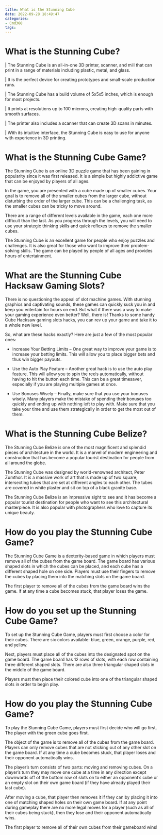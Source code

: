```yaml
---
title: What is the Stunning Cube
date: 2022-09-28 18:49:47
categories:
- Cmd368
tags:
---
```



#  What is the Stunning Cube?

| The Stunning Cube is an all-in-one 3D printer, scanner, and mill that can print in a range of materials including plastic, metal, and glass.

| It is the perfect device for creating prototypes and small-scale production runs.

| The Stunning Cube has a build volume of 5x5x5 inches, which is enough for most projects.

| It prints at resolutions up to 100 microns, creating high-quality parts with smooth surfaces.

| The printer also includes a scanner that can create 3D scans in minutes.

| With its intuitive interface, the Stunning Cube is easy to use for anyone with experience in 3D printing.

#  What is the Stunning Cube Game?

The Stunning Cube is an online 3D puzzle game that has been gaining in popularity since it was first released. It is a simple but highly addictive game that can be enjoyed by players of all ages.

In the game, you are presented with a cube made up of smaller cubes. Your goal is to remove all of the smaller cubes from the larger cube, without disturbing the order of the larger cube. This can be a challenging task, as the smaller cubes can be tricky to move around.

There are a range of different levels available in the game, each one more difficult than the last. As you progress through the levels, you will need to use your strategic thinking skills and quick reflexes to remove the smaller cubes.

The Stunning Cube is an excellent game for people who enjoy puzzles and challenges. It is also great for those who want to improve their problem-solving skills. The game can be played by people of all ages and provides hours of entertainment.

#  What are the Stunning Cube Hacksaw Gaming Slots?

There is no questioning the appeal of slot machine games. With stunning graphics and captivating sounds, these games can quickly suck you in and keep you entertain for hours on end. But what if there was a way to make your gaming experience even better? Well, there is! Thanks to some handy Cube Hacksaw gaming slots hacks, you can rev up your game and take it to a whole new level.

So, what are these hacks exactly? Here are just a few of the most popular ones:

* Increase Your Betting Limits – One great way to improve your game is to increase your betting limits. This will allow you to place bigger bets and thus win bigger payouts.

* Use the Auto Play Feature – Another great hack is to use the auto play feature. This will allow you to spin the reels automatically, without having to hit the button each time. This can be a great timesaver, especially if you are playing multiple games at once.

* Use Bonuses Wisely – Finally, make sure that you use your bonuses wisely. Many players make the mistake of spending their bonuses too quickly and ending up with nothing left to play with. Make sure that you take your time and use them strategically in order to get the most out of them.

#  What is the Stunning Cube Belize?

The Stunning Cube Belize is one of the most magnificent and splendid pieces of architecture in the world. It is a marvel of modern engineering and construction that has become a popular tourist destination for people from all around the globe.

The Stunning Cube was designed by world-renowned architect, Peter Zumthor. It is a massive work of art that is made up of two square, intersecting tubes that are set at different angles to each other. The tubes are covered in white plaster and sit on top of a black granite base.

The Stunning Cube Belize is an impressive sight to see and it has become a popular tourist destination for people who want to see this architectural masterpiece. It is also popular with photographers who love to capture its unique beauty.

#  How do you play the Stunning Cube Game?

The Stunning Cube Game is a dexterity-based game in which players must remove all of the cubes from the game board. The game board has various shaped slots in which the cubes can be placed, and each cube has a different shaped hole on one side. Players must use their fingers to remove the cubes by placing them into the matching slots on the game board.

The first player to remove all of the cubes from the game board wins the game. If at any time a cube becomes stuck, that player loses the game.

# How do you set up the Stunning Cube Game?

To set up the Stunning Cube Game, players must first choose a color for their cubes. There are six colors available: blue, green, orange, purple, red, and yellow.

Next, players must place all of the cubes into the designated spot on the game board. The game board has 12 rows of slots, with each row containing three different shaped slots. There are also three triangular shaped slots in the middle of the game board.

Players must then place their colored cube into one of the triangular shaped slots in order to begin play.


 # How do you play the Stunning Cube Game?

To play the Stunning Cube Game, players must first decide who will go first. The player with the green cube goes first.

The object of the game is to remove all of the cubes from the game board. Players can only remove cubes that are not sticking out of any other slot on the game board. If at any time a cube becomes stuck, that player loses and their opponent automatically wins.

The player’s turn consists of two parts: moving and removing cubes. On a player’s turn they may move one cube at a time in any direction except downwards off of the bottom row of slots on to either an opponent’s cube or an empty slot on their own game board (if they have already played their last cube). 

After moving a cube, that player then removes it if they can by placing it into one of matching shaped holes on their own game board. If at any point during gameplay there are no more legal moves for a player (such as all of their cubes being stuck), then they lose and their opponent automatically wins.

The first player to remove all of their own cubes from their gameboard wins!